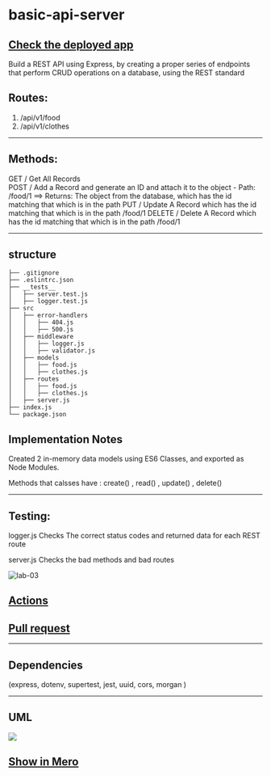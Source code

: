 # basic-api-server

## [Check the deployed app](https://basic-api-server-wafa.herokuapp.com/)


Build a REST API using Express, by creating a proper series of endpoints that perform CRUD operations on a database, using the REST standard


## Routes: 
1. /api/v1/food
2. /api/v1/clothes

***

## Methods:
GET / Get All Records  
POST / Add a Record and generate an ID and attach it to the object
       - Path: /food/1 ==> Returns: The object from the database, which has the id matching that which is in the path
PUT / Update A Record which has the id matching that which is in the path /food/1
DELETE / Delete A Record which has the id matching that which is in the path /food/1

***

## structure

```
├── .gitignore
├── .eslintrc.json
├── __tests__
│   ├── server.test.js
│   ├── logger.test.js
├── src
│   ├── error-handlers
│   │   ├── 404.js
│   │   ├── 500.js
│   ├── middleware
│   │   ├── logger.js
│   │   ├── validator.js
│   ├── models
│   │   ├── food.js
│   │   ├── clothes.js
│   ├── routes
│   │   ├── food.js
│   │   ├── clothes.js
│   ├── server.js
├── index.js
└── package.json
```



## Implementation Notes

Created 2 in-memory data models using ES6 Classes, and exported as Node Modules.

Methods that calsses have : 
create() ,
read() ,
update() ,
delete()

***

## Testing:

logger.js Checks The correct status codes and returned data for each REST route

server.js Checks the bad methods and bad routes


![lab-03](https://user-images.githubusercontent.com/78326110/118692713-02745580-b813-11eb-905a-7139c1debb37.png)

## [Actions](https://github.com/wafaankoush99/basic-api-server/actions)

## [Pull request](https://github.com/wafaankoush99/basic-api-server/pull/1)

***

## Dependencies 
(express, dotenv, supertest, jest, uuid, cors, morgan )

***

## UML

![](https://user-images.githubusercontent.com/78326110/118696388-ebcffd80-b816-11eb-87de-5903d1be6d9d.jpg)

## [Show in Mero](https://miro.com/welcomeonboard/ctOC5kcTVU7NAjMfPBZW4F6dqX98Iy8MpXdvcvWK0Kyi0ZCunircdbmtBJ4va9rZ)

